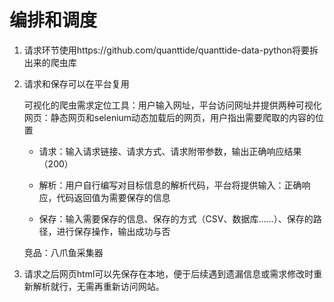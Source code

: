 # 编排和调度

1. 请求环节使用https://github.com/quanttide/quanttide-data-python将要拆出来的爬虫库

2. 请求和保存可以在平台复用
    
    可视化的爬虫需求定位工具：用户输入网址，平台访问网址并提供两种可视化网页：静态网页和selenium动态加载后的网页，用户指出需要爬取的内容的位置
    
    - 请求：输入请求链接、请求方式、请求附带参数，输出正确响应结果（200）

    - 解析：用户自行编写对目标信息的解析代码，平台将提供输入：正确响应，代码返回值为需要保存的信息

    - 保存：输入需要保存的信息、保存的方式（CSV、数据库……）、保存的路径，进行保存操作，输出成功与否


    竞品：八爪鱼采集器
3. 请求之后网页html可以先保存在本地，便于后续遇到遗漏信息或需求修改时重新解析就行，无需再重新访问网站。